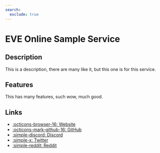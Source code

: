 ```yaml
---
search:
  exclude: true
---
```


# EVE Online Sample Service

## Description

This is a description, there are many like it, but this one is for this service.

## Features

This has many features, such wow, much good.

## Links

- [:octicons-browser-16: Website](https://www.eveonline.com)
- [:octicons-mark-github-16: GitHub](https://github.com/esi/esi-docs)
- [:simple-discord: Discord](https://discord.gg/eveonline)
- [:simple-x: Twitter](https://twitter.com/eveonline)
- [:simple-reddit: Reddit](https://reddit.com/r/eve)
